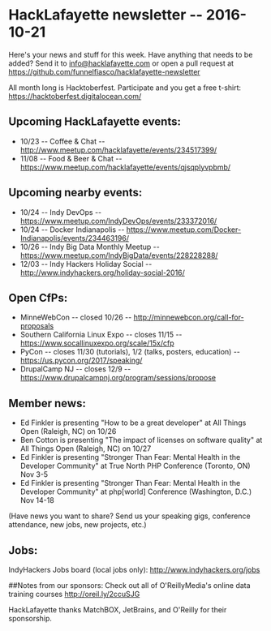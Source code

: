 # HackLafayette newsletter -- 2016-10-21

Here's your news and stuff for this week. Have anything that needs to be added? Send it to info@hacklafayette.com or open a pull request at https://github.com/funnelfiasco/hacklafayette-newsletter

All month long is Hacktoberfest. Participate and you get a free t-shirt: https://hacktoberfest.digitalocean.com/

## Upcoming HackLafayette events:

* 10/23 -- Coffee & Chat -- http://www.meetup.com/hacklafayette/events/234517399/
* 11/08 -- Food & Beer & Chat -- https://www.meetup.com/hacklafayette/events/qjsqplyvpbmb/

## Upcoming nearby events:

* 10/24 -- Indy DevOps -- https://www.meetup.com/IndyDevOps/events/233372016/
* 10/24 -- Docker Indianapolis -- https://www.meetup.com/Docker-Indianapolis/events/234463196/
* 10/26 -- Indy Big Data Monthly Meetup -- https://www.meetup.com/IndyBigData/events/228228288/
* 12/03 -- Indy Hackers Holiday Social -- http://www.indyhackers.org/holiday-social-2016/

## Open CfPs:
* MinneWebCon -- closed 10/26 -- http://minnewebcon.org/call-for-proposals
* Southern California Linux Expo -- closes 11/15 -- https://www.socallinuxexpo.org/scale/15x/cfp
* PyCon -- closes 11/30 (tutorials), 1/2 (talks, posters, education) -- https://us.pycon.org/2017/speaking/
* DrupalCamp NJ -- closes 12/9 -- https://www.drupalcampnj.org/program/sessions/propose

## Member news:
* Ed Finkler is presenting "How to be a great developer" at All Things Open (Raleigh, NC) on 10/26
* Ben Cotton is presenting "The impact of licenses on software quality" at All Things Open (Raleigh, NC) on 10/27
* Ed Finkler is presenting "Stronger Than Fear: Mental Health in the Developer Community" at True North PHP Conference (Toronto, ON) Nov 3-5
* Ed Finkler is presenting "Stronger Than Fear: Mental Health in the Developer Community" at php[world] Conference (Washington, D.C.) Nov 14-18

(Have news you want to share? Send us your speaking gigs, conference attendance, new jobs, new projects, etc.)

## Jobs:
IndyHackers Jobs board (local jobs only): http://www.indyhackers.org/jobs

##Notes from our sponsors:
Check out all of O'ReillyMedia's online data training courses http://oreil.ly/2ccuSJG

HackLafayette thanks MatchBOX, JetBrains, and O'Reilly for their sponsorship.
